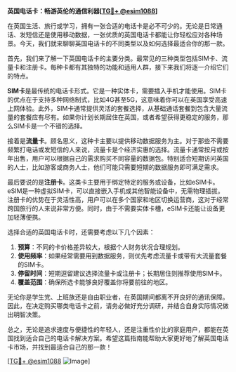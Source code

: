 **英国电话卡：畅游英伦的通信利器[[TG💪+ @esim1088](https://t.me/s/esim1088)]**

在英国生活、旅行或学习，拥有一张合适的电话卡是必不可少的。无论是日常通话、发短信还是使用移动数据，一张优质的英国电话卡都能让你轻松应对各种场景。今天，我们就来聊聊英国电话卡的不同类型以及如何选择最适合你的那一款。

首先，我们来了解一下英国电话卡的主要分类。最常见的三种类型包括SIM卡、流量卡和注册卡。每种卡都有其独特的功能和适用人群，接下来我们将逐一介绍它们的特点。

**SIM卡**是最传统的电话卡形式。它是一种实体卡，需要插入手机才能使用。SIM卡的优点在于支持多种网络制式，比如4G甚至5G，这意味着你可以在英国享受高速上网体验。此外，SIM卡通常提供灵活的套餐选择，从基础通话套餐到包含大量流量的套餐应有尽有。如果你计划长期居住在英国，或者希望获得更稳定的服务，那么SIM卡是一个不错的选择。

接着是**流量卡**。顾名思义，这种卡主要以提供移动数据服务为主。对于那些不需要频繁打电话或发短信的人来说，流量卡是个经济实惠的选择。流量卡通常按月或按年出售，用户可以根据自己的需求购买不同容量的数据包。特别适合短期访问英国的人士，比如游客或商务人士，他们可能只需要短期的数据服务即可满足需求。

最后要说的是**注册卡**。这类卡主要用于绑定特定的服务或设备，比如eSIM卡。eSIM是一种虚拟SIM卡，可以直接嵌入手机或其他智能设备中，无需物理插拔。注册卡的优势在于灵活性高，用户可以在多个国家和地区切换运营商，这对于经常跨国旅行的人来说非常方便。同时，由于不需要实体卡槽，eSIM卡还能让设备更加轻薄便携。

选择合适的英国电话卡时，还需要考虑以下几个因素：

1. **预算**：不同的卡价格差异较大，根据个人财务状况合理规划。
2. **使用频率**：如果经常需要用到数据服务，则优先考虑流量卡或带有大流量套餐的SIM卡。
3. **停留时间**：短期逗留建议选择流量卡或注册卡；长期居住则推荐使用SIM卡。
4. **覆盖范围**：确保所选卡能够良好覆盖你将要前往的地区。

无论你是学生党、上班族还是自由职业者，在英国期间都离不开良好的通讯保障。因此，在决定购买哪类电话卡之前，请务必做好充分调研，并结合自身实际情况做出明智决策。

总之，无论是追求速度与便捷性的年轻人，还是注重性价比的家庭用户，都能在英国找到适合自己的电话卡解决方案。希望这篇指南能帮助大家更好地了解英国电话卡市场，并找到最适合自己的那一款！

[[TG💪+ @esim1088](https://t.me/s/esim1088) ![Image](https://i.postimg.cc/4NQfJmqS/Snipaste-2025-05-13-00-14-12.png)]
